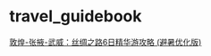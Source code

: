 # travel_guidebook

[敦煌-张掖-武威：丝绸之路6日精华游攻略 (避暑优化版)](https://github.com/52ouxiaoyu/travel_guidebook/blob/main/%E6%95%A6%E7%85%8C%E6%AD%A6%E5%A8%81%E5%BC%A0%E6%8E%966%E6%97%A5%E6%B8%B8%E6%94%BB%E7%95%A5.md)
